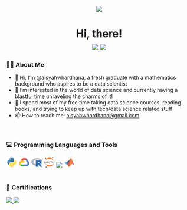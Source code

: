 <div id="header" align="center">
  <img src="https://cdn.dribbble.com/users/20368/screenshots/4012238/media/a527f691d3c789ed7618f1c3edea804c.gif" width = 480 >
</div>

<h1 align="center">
  Hi, there!


<div id="button" align="center">
  <a href="https://www.linkedin.com/in/aisyah-whardhana/">
  <img src="https://assets.dryicons.com/uploads/icon/svg/8337/a347cd89-1662-4421-be90-58e5e8004eae.svg" width=20>
  </a>
  <a href="https://www.instagram.com/drizzlinggumdrops/">
  <img src="https://assets.dryicons.com/uploads/icon/svg/8329/f654bca4-dd69-4369-a22a-765059d9436b.svg" width=20>
  </a>
</div>

</h1>

### :woman_student:  About Me

- 👋 Hi, I’m @aisyahwhardhana, a fresh graduate with a mathematics background who aspires to be a data scientist
- 👀 I’m interested in the world of data science and currently having a blastful time unraveling the charms of it!
- 🌱 I spend most of my free time taking data science courses, reading books, and trying to keep up with tech/data science related stuff
- 📫 How to reach me: aisyahwhardhana@gmail.com

<br>

### :computer: Programming Languages and Tools
<div>
  <img src="https://github.com/devicons/devicon/blob/master/icons/python/python-original.svg" width="30px">
  <img src="https://github.com/devicons/devicon/blob/master/icons/googlecloud/googlecloud-original.svg" width="30px">
  <img src="https://github.com/devicons/devicon/blob/master/icons/r/r-original.svg" width="30px">
  <img src="https://github.com/devicons/devicon/blob/master/icons/jupyter/jupyter-original-wordmark.svg" width="30px">
  <img src="https://raw.githubusercontent.com/bablubambal/All_logo_and_pictures/1ac69ce5fbc389725f16f989fa53c62d6e1b4883/programming%20languages/c%2B%2B.svg" width="30px">
  <img src="https://github.com/devicons/devicon/blob/master/icons/matlab/matlab-original.svg" width="30px">
</div>
<br>

### 📑 Certifications
<div>
  <a href="https://www.credly.com/badges/75273925-1423-4368-9f80-ad635d6419be/linked_in_profile">
  <img src="https://images.credly.com/size/340x340/images/9267a387-1a51-4ebe-8c05-976a5ec4c3d0/image.png" width="102px">
  </a>
  <a href="https://www.credly.com/badges/5d28316e-ed53-469f-b086-1274394f1bef/linked_in_profile">
  <img src="https://images.credly.com/size/340x340/images/d41de2b7-cbc2-47ec-bcf1-ebecbe83872f/GCC_badge_DA_1000x1000.png" width=95px">
  </a>
</div>


<!---
aisyahwhardhana/aisyahwhardhana is a ✨ special ✨ repository because its `README.md` (this file) appears on your GitHub profile.
You can click the Preview link to take a look at your changes.
--->
